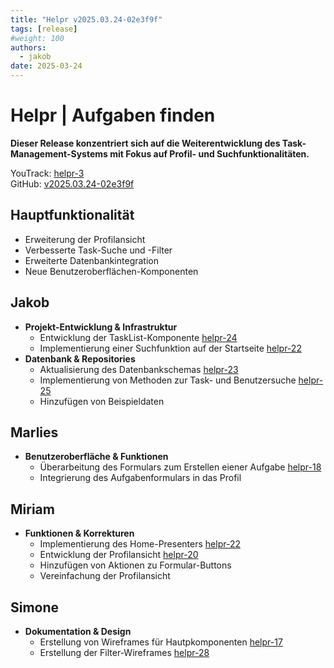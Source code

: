 ```yaml
---
title: "Helpr v2025.03.24-02e3f9f"
tags: [release]
#weight: 100
authors:
  - jakob
date: 2025-03-24
---
```


# Helpr | Aufgaben finden

**Dieser Release konzentriert sich auf die Weiterentwicklung des 
Task-Management-Systems mit Fokus auf Profil- und Suchfunktionalitäten.**

YouTrack: [helpr-3](https://vm81.htl-leonding.ac.at/issue/helpr-3)\
GitHub: [v2025.03.24-02e3f9f](https://github.com/2425-3ahitm-itp/02-projekte-helpr/releases/tag/v2025.03.24-02e3f9f)

## Hauptfunktionalität

- Erweiterung der Profilansicht
- Verbesserte Task-Suche und -Filter
- Erweiterte Datenbankintegration
- Neue Benutzeroberflächen-Komponenten

## Jakob

- **Projekt-Entwicklung & Infrastruktur**
  - Entwicklung der TaskList-Komponente [helpr-24](https://vm81.htl-leonding.ac.at/issue/helpr-24)
  - Implementierung einer Suchfunktion auf der Startseite [helpr-22](https://vm81.htl-leonding.ac.at/issue/helpr-22)
- **Datenbank & Repositories**
  - Aktualisierung des Datenbankschemas [helpr-23](https://vm81.htl-leonding.ac.at/issue/helpr-23)
  - Implementierung von Methoden zur Task- und Benutzersuche [helpr-25](https://vm81.htl-leonding.ac.at/issue/helpr-25)
  - Hinzufügen von Beispieldaten

## Marlies

- **Benutzeroberfläche & Funktionen**
  - Überarbeitung des Formulars zum Erstellen eiener Aufgabe [helpr-18](https://vm81.htl-leonding.ac.at/issue/helpr-18)
  - Integrierung des Aufgabenformulars in das Profil

## Miriam

- **Funktionen & Korrekturen**
  - Implementierung des Home-Presenters [helpr-22](https://vm81.htl-leonding.ac.at/issue/helpr-22)
  - Entwicklung der Profilansicht [helpr-20](https://vm81.htl-leonding.ac.at/issue/helpr-20)
  - Hinzufügen von Aktionen zu Formular-Buttons
  - Vereinfachung der Profilansicht

## Simone

- **Dokumentation & Design**
  - Erstellung von Wireframes für Hautpkomponenten [helpr-17](https://vm81.htl-leonding.ac.at/issue/helpr-17)
  - Erstellung der Filter-Wireframes [helpr-28](https://vm81.htl-leonding.ac.at/issue/helpr-28)